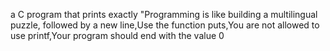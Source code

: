 a C program that prints exactly "Programming is like building a multilingual puzzle, followed by a new line,Use the function puts,You are not allowed to use printf,Your program should end with the value 0
